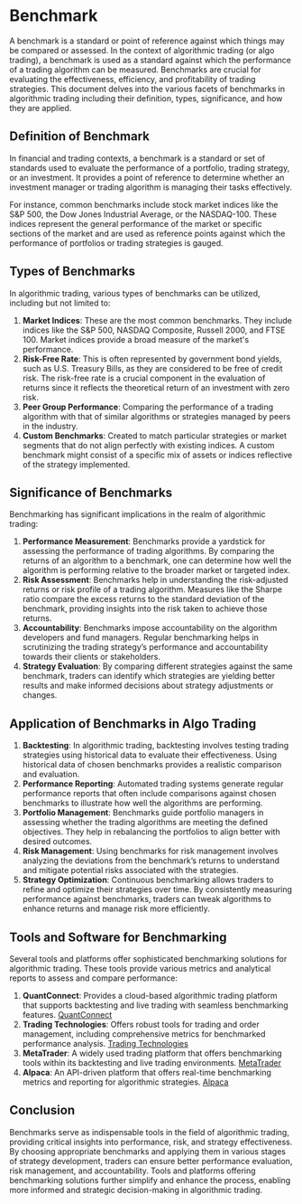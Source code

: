 # Benchmark

A benchmark is a standard or point of reference against which things may be compared or assessed. In the context of algorithmic trading (or algo trading), a benchmark is used as a standard against which the performance of a trading algorithm can be measured. Benchmarks are crucial for evaluating the effectiveness, efficiency, and profitability of trading strategies. This document delves into the various facets of benchmarks in algorithmic trading including their definition, types, significance, and how they are applied.

## Definition of Benchmark

In financial and trading contexts, a benchmark is a standard or set of standards used to evaluate the performance of a portfolio, trading strategy, or an investment. It provides a point of reference to determine whether an investment manager or trading algorithm is managing their tasks effectively.

For instance, common benchmarks include stock market indices like the S&P 500, the Dow Jones Industrial Average, or the NASDAQ-100. These indices represent the general performance of the market or specific sections of the market and are used as reference points against which the performance of portfolios or trading strategies is gauged.

## Types of Benchmarks

In algorithmic trading, various types of benchmarks can be utilized, including but not limited to:

1. **Market Indices**: These are the most common benchmarks. They include indices like the S&P 500, NASDAQ Composite, Russell 2000, and FTSE 100. Market indices provide a broad measure of the market's performance.
2. **Risk-Free Rate**: This is often represented by government bond yields, such as U.S. Treasury Bills, as they are considered to be free of credit risk. The risk-free rate is a crucial component in the evaluation of returns since it reflects the theoretical return of an investment with zero risk.
3. **Peer Group Performance**: Comparing the performance of a trading algorithm with that of similar algorithms or strategies managed by peers in the industry.
4. **Custom Benchmarks**: Created to match particular strategies or market segments that do not align perfectly with existing indices. A custom benchmark might consist of a specific mix of assets or indices reflective of the strategy implemented.

## Significance of Benchmarks

Benchmarking has significant implications in the realm of algorithmic trading:

1. **Performance Measurement**: Benchmarks provide a yardstick for assessing the performance of trading algorithms. By comparing the returns of an algorithm to a benchmark, one can determine how well the algorithm is performing relative to the broader market or targeted index.
2. **Risk Assessment**: Benchmarks help in understanding the risk-adjusted returns or risk profile of a trading algorithm. Measures like the Sharpe ratio compare the excess returns to the standard deviation of the benchmark, providing insights into the risk taken to achieve those returns.
3. **Accountability**: Benchmarks impose accountability on the algorithm developers and fund managers. Regular benchmarking helps in scrutinizing the trading strategy’s performance and accountability towards their clients or stakeholders.
4. **Strategy Evaluation**: By comparing different strategies against the same benchmark, traders can identify which strategies are yielding better results and make informed decisions about strategy adjustments or changes.

## Application of Benchmarks in Algo Trading

1. **Backtesting**: In algorithmic trading, backtesting involves testing trading strategies using historical data to evaluate their effectiveness. Using historical data of chosen benchmarks provides a realistic comparison and evaluation.
2. **Performance Reporting**: Automated trading systems generate regular performance reports that often include comparisons against chosen benchmarks to illustrate how well the algorithms are performing.
3. **Portfolio Management**: Benchmarks guide portfolio managers in assessing whether the trading algorithms are meeting the defined objectives. They help in rebalancing the portfolios to align better with desired outcomes.
4. **Risk Management**: Using benchmarks for risk management involves analyzing the deviations from the benchmark’s returns to understand and mitigate potential risks associated with the strategies.
5. **Strategy Optimization**: Continuous benchmarking allows traders to refine and optimize their strategies over time. By consistently measuring performance against benchmarks, traders can tweak algorithms to enhance returns and manage risk more efficiently.

## Tools and Software for Benchmarking

Several tools and platforms offer sophisticated benchmarking solutions for algorithmic trading. These tools provide various metrics and analytical reports to assess and compare performance:

1. **QuantConnect**: Provides a cloud-based algorithmic trading platform that supports backtesting and live trading with seamless benchmarking features. [QuantConnect](https://www.quantconnect.com/)
2. **Trading Technologies**: Offers robust tools for trading and order management, including comprehensive metrics for benchmarked performance analysis. [Trading Technologies](https://www.tradingtechnologies.com/)
3. **MetaTrader**: A widely used trading platform that offers benchmarking tools within its backtesting and live trading environments. [MetaTrader](https://www.metatrader4.com/)
4. **Alpaca**: An API-driven platform that offers real-time benchmarking metrics and reporting for algorithmic strategies. [Alpaca](https://alpaca.markets/)

## Conclusion

Benchmarks serve as indispensable tools in the field of algorithmic trading, providing critical insights into performance, risk, and strategy effectiveness. By choosing appropriate benchmarks and applying them in various stages of strategy development, traders can ensure better performance evaluation, risk management, and accountability. Tools and platforms offering benchmarking solutions further simplify and enhance the process, enabling more informed and strategic decision-making in algorithmic trading.